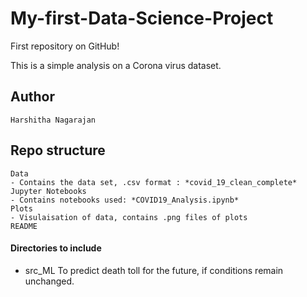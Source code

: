 # My-first-Data-Science-Project
First repository on GitHub!

This is a simple analysis on a Corona virus dataset.

## Author 
    Harshitha Nagarajan
## Repo structure
    Data
    - Contains the data set, .csv format : *covid_19_clean_complete*
    Jupyter Notebooks
    - Contains notebooks used: *COVID19_Analysis.ipynb*
    Plots
    - Visulaisation of data, contains .png files of plots
    README
    
 #### Directories to include
 - src_ML 
    To predict death toll for the future, if conditions remain unchanged.
